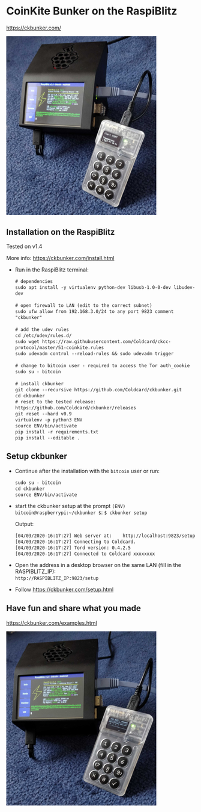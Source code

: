 # CoinKite Bunker on the RaspiBlitz

https://ckbunker.com/

<p align="left">
  <img width="400" src="/images/ckbunker.starthsm.jpg">
</p>

## Installation on the RaspiBlitz 
Tested on v1.4

More info: https://ckbunker.com/install.html

* Run in the RaspiBlitz terminal: 

    ```
    # dependencies
    sudo apt install -y virtualenv python-dev libusb-1.0-0-dev libudev-dev

    # open firewall to LAN (edit to the correct subnet)
    sudo ufw allow from 192.168.3.0/24 to any port 9823 comment "ckbunker"

    # add the udev rules
    cd /etc/udev/rules.d/
    sudo wget https://raw.githubusercontent.com/Coldcard/ckcc-protocol/master/51-coinkite.rules
    sudo udevadm control --reload-rules && sudo udevadm trigger

    # change to bitcoin user - required to access the Tor auth_cookie
    sudo su - bitcoin

    # install ckbunker
    git clone --recursive https://github.com/Coldcard/ckbunker.git
    cd ckbunker
    # reset to the tested release: https://github.com/Coldcard/ckbunker/releases
    git reset --hard v0.9
    virtualenv -p python3 ENV
    source ENV/bin/activate
    pip install -r requirements.txt
    pip install --editable .
    ```

## Setup ckbunker

* Continue after the installation with the `bitcoin` user or run:
    ```
    sudo su - bitcoin
    cd ckbunker
    source ENV/bin/activate
    ```
* start the ckbunker setup at the prompt `(ENV) bitcoin@raspberrypi:~/ckbunker $`:
`$ ckbunker setup`

    Output: 
    ```
    [04/03/2020-16:17:27] Web server at:    http://localhost:9823/setup
    [04/03/2020-16:17:27] Connecting to Coldcard.
    [04/03/2020-16:17:27] Tord version: 0.4.2.5
    [04/03/2020-16:17:27] Connected to Coldcard xxxxxxxx
    ```
* Open the address in a desktop browser on the same LAN (fill in the RASPIBLITZ_IP):  
`http://RASPIBLITZ_IP:9823/setup`


* Follow https://ckbunker.com/setup.html

## Have fun and share what you made
https://ckbunker.com/examples.html


<p align="left">
  <img width="400" src="/images/ckbunker.hsmmode.jpg">
</p>

